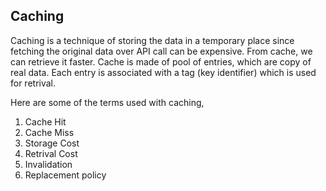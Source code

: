 ## Caching

Caching is a technique of storing the data in a temporary place since fetching the original data over API call can be expensive. From cache, we can retrieve it faster.
Cache is made of pool of entries, which are copy of real data. Each entry is associated with a tag (key identifier) which is used for retrival. 

Here are some of the terms used with caching, 
1. Cache Hit
2. Cache Miss
3. Storage Cost
4. Retrival Cost
5. Invalidation
6. Replacement policy






